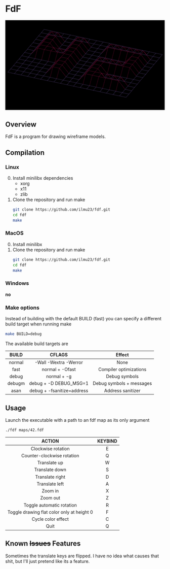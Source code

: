 # FdF

![42.fdf](https://github.com/ilmu23/fdf/raw/master/img/42.png)

## Overview

FdF is a program for drawing wireframe models.

## Compilation

### Linux

0. Install minilibx dependencies
    - xorg
    - x11
    - zlib
1. Clone the repository and run make
    ```bash
    git clone https://github.com/ilmu23/fdf.git
    cd fdf
    make
    ```

### MacOS

0. Install minilibx
1. Clone the repository and run make
    ```bash
    git clone https://github.com/ilmu23/fdf.git
    cd fdf
    make
    ```

### Windows

**no**

### Make options

Instead of building with the default BUILD (fast) you can 
specify a different build target when running make

```bash
make BUILD=debug
```

The available build targets are

BUILD   | CFLAGS                        | Effect
| :---: | :---:                         | :---:
normal  | -Wall -Wextra -Werror         | None
fast    | normal + -Ofast               | Compiler optimizations
debug   | normal + -g                   | Debug symbols
debugm  | debug + -D DEBUG_MSG=1        | Debug symbols + messages
asan    | debug + -fsanitize=address    | Address sanitizer

## Usage

Launch the executable with a path to an fdf map as
its only argument

```bash
./fdf maps/42.fdf
```

ACTION                                      | KEYBIND
| :---:                                     | :---:
Clockwise rotation                          | E
Counter-clockwise rotation                  | Q
Translate up                                | W
Translate down                              | S
Translate right                             | D
Translate left                              | A
Zoom in                                     | X
Zoom out                                    | Z
Toggle automatic rotation                   | R
Toggle drawing flat color only at height 0  | F
Cycle color effect                          | C
Quit                                        | Q

## Known ~~Issues~~ Features

Sometimes the translate keys are flipped. I have no idea
what causes that shit, but I'll just pretend like its
a feature.
